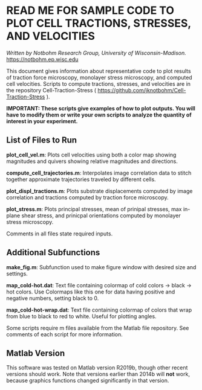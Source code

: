 # READ ME FOR SAMPLE CODE TO PLOT CELL TRACTIONS, STRESSES, AND VELOCITIES

*Written by Notbohm Research Group, University of Wisconsin-Madison.* https://notbohm.ep.wisc.edu 

This document gives information about representative code to plot results
of traction force microscopy, monolayer stress microscopy, and computed
cell velocities. Scripts to compute tractions, stresses, and velocities are
in the repository Cell-Traction-Stress ( https://github.com/jknotbohm/Cell-Traction-Stress ).

**IMPORTANT: These scripts give examples of how to plot outputs. You will have to modify them
or write your own scripts to analyze the quantity of interest in your experiment.** 

## List of Files to Run

**plot_cell_vel.m**: Plots cell velocities using both a color map showing magnitudes and quivers
showing relative magnitudes and directions.

**compute_cell_trajectories.m**: Interpolates image correlation data to stitch together approximate
trajectories traveled by different cells.

**plot_displ_tractions.m**: Plots substrate displacements computed by image correlation
and tractions computed by traction force microscopy.

**plot_stress.m**: Plots principal stresses, mean of prinipal stresses, max in-plane shear stress, and prinicpal
orientations computed by monolayer stress microscopy.

Comments in all files state required inputs.

## Additional Subfunctions

**make_fig.m**: Subfunction used to make figure window with desired size and settings.

**map_cold-hot.dat**: Text file containing colormap of cold colors -> black -> hot colors. Use
Colormaps like this one for data having positive and negative numbers, setting black to 0.

**map_cold-hot-wrap.dat**: Text file containing colormap of colors that wrap from blue to black
to red to white. Useful for plotting angles.

Some scripts require m files available from the Matlab
file repository. See comments of each script for more information.

## Matlab Version

This software was tested on Matlab version R2019b, though other recent versions should work. 
Note that versions earlier than 2014b will **not** work, because graphics functions changed
significantly in that version.














